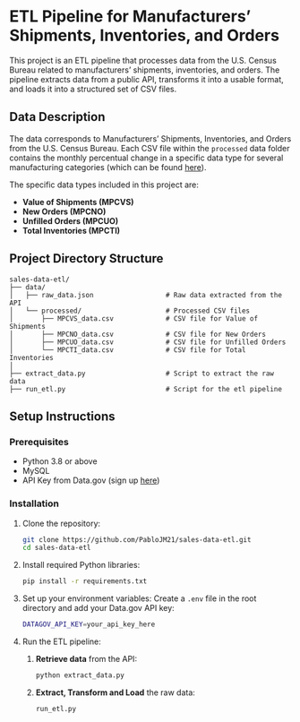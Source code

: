# ETL Pipeline for Manufacturers’ Shipments, Inventories, and Orders

This project is an ETL pipeline that processes data from the U.S. Census Bureau related to manufacturers’ shipments, inventories, and orders. The pipeline extracts data from a public API, transforms it into a usable format, and loads it into a structured set of CSV files.

## Data Description

The data corresponds to Manufacturers’ Shipments, Inventories, and Orders from the U.S. Census Bureau. Each CSV file within the `processed` data folder contains the monthly percentual change in a specific data type for several manufacturing categories (which can be found [here](INSERT_LINK_HERE)). 

The specific data types included in this project are:

- **Value of Shipments (MPCVS)**
- **New Orders (MPCNO)**
- **Unfilled Orders (MPCUO)**
- **Total Inventories (MPCTI)**

## Project Directory Structure

```plaintext
sales-data-etl/
├── data/
│   ├── raw_data.json                  # Raw data extracted from the API
│   └── processed/                     # Processed CSV files
│       ├── MPCVS_data.csv             # CSV file for Value of Shipments
│       ├── MPCNO_data.csv             # CSV file for New Orders
│       ├── MPCUO_data.csv             # CSV file for Unfilled Orders
│       └── MPCTI_data.csv             # CSV file for Total Inventories
│
├── extract_data.py                    # Script to extract the raw data
├── run_etl.py                         # Script for the etl pipeline

```

## Setup Instructions

### Prerequisites
- Python 3.8 or above
- MySQL 
- API Key from Data.gov (sign up [here](https://api.data.gov/signup/))

### Installation
1. Clone the repository:
    ```bash
    git clone https://github.com/PabloJM21/sales-data-etl.git
    cd sales-data-etl
    ```

2. Install required Python libraries:
    ```bash
    pip install -r requirements.txt
    ```

3. Set up your environment variables:
    Create a `.env` file in the root directory and add your Data.gov API key:
    ```bash
    DATAGOV_API_KEY=your_api_key_here
    ```

4. Run the ETL pipeline:
    1. **Retrieve data** from the API:
       ```bash
       python extract_data.py
       ```
    2. **Extract, Transform and Load** the raw data:
       ```bash
       run_etl.py
       ```
